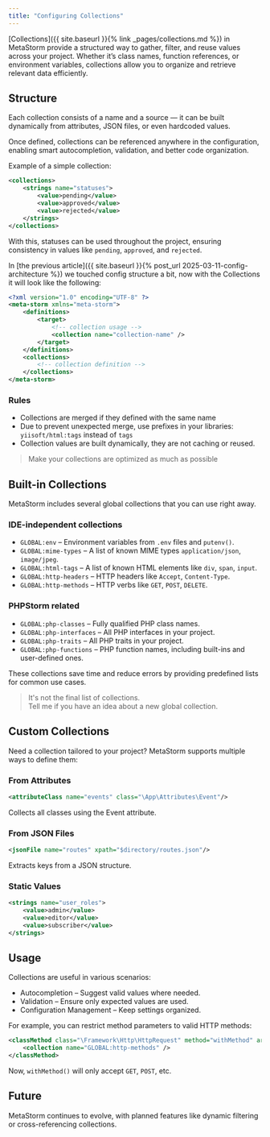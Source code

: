 ```yaml
---
title: "Configuring Collections"
---
```


[Collections]({{ site.baseurl }}{% link _pages/collections.md %}) in MetaStorm provide a structured way to gather, filter, and reuse values across your project. 
Whether it’s class names, function references, or environment variables, collections allow you to organize and retrieve relevant data efficiently.

## Structure

Each collection consists of a name and a source — it can be built dynamically from attributes, JSON files, or even hardcoded values.

Once defined, collections can be referenced anywhere in the configuration, enabling smart autocompletion, validation, and better code organization.

Example of a simple collection:

```xml
<collections>
    <strings name="statuses">
        <value>pending</value>
        <value>approved</value>
        <value>rejected</value>
    </strings>
</collections>
```

With this, statuses can be used throughout the project, ensuring consistency in values like `pending`, `approved`, and `rejected`.

In [the previous article]({{ site.baseurl }}{% post_url 2025-03-11-config-architecture %}) 
we touched config structure a bit, now with the Collections it will look like the following:

```xml
<?xml version="1.0" encoding="UTF-8" ?>
<meta-storm xmlns="meta-storm">
    <definitions>
        <target>
            <!-- collection usage -->
            <collection name="collection-name" />  
        </target>
    </definitions>
    <collections>
        <!-- collection definition -->
    </collections>
</meta-storm>
```

### Rules

- Collections are merged if they defined with the same name
- Due to prevent unexpected merge, use prefixes in your libraries: `yiisoft/html:tags` instead of `tags`
- Collection values are built dynamically, they are not caching or reused. 


> Make your collections are optimized as much as possible


## Built-in Collections

MetaStorm includes several global collections that you can use right away.

### IDE-independent collections
- `GLOBAL:env` – Environment variables from `.env` files and `putenv()`.
- `GLOBAL:mime-types` – A list of known MIME types `application/json`, `image/jpeg`.
- `GLOBAL:html-tags` – A list of known HTML elements like `div`, `span`, `input`.
- `GLOBAL:http-headers` – HTTP headers like `Accept`, `Content-Type`.
- `GLOBAL:http-methods` – HTTP verbs like `GET`, `POST`, `DELETE`.

### PHPStorm related

- `GLOBAL:php-classes` – Fully qualified PHP class names.
- `GLOBAL:php-interfaces` – All PHP interfaces in your project.
- `GLOBAL:php-traits` – All PHP traits in your project.
- `GLOBAL:php-functions` – PHP function names, including built-ins and user-defined ones.

These collections save time and reduce errors by providing predefined lists for common use cases.

> It's not the final list of collections. <br>
> Tell me if you have an idea about a new global collection.

## Custom Collections

Need a collection tailored to your project? 
MetaStorm supports multiple ways to define them:

### From Attributes

```xml
<attributeClass name="events" class="\App\Attributes\Event"/>
```
Collects all classes using the Event attribute.

### From JSON Files

```xml
<jsonFile name="routes" xpath="$directory/routes.json"/>
```

Extracts keys from a JSON structure.

### Static Values

```xml
<strings name="user_roles">
    <value>admin</value>
    <value>editor</value>
    <value>subscriber</value>
</strings>
```

## Usage

Collections are useful in various scenarios:

- Autocompletion – Suggest valid values where needed.
- Validation – Ensure only expected values are used.
- Configuration Management – Keep settings organized.

For example, you can restrict method parameters to valid HTTP methods:

```xml
<classMethod class="\Framework\Http\HttpRequest" method="withMethod" argument="0">
    <collection name="GLOBAL:http-methods" />
</classMethod>
```

Now, `withMethod()` will only accept `GET`, `POST`, etc.

## Future

MetaStorm continues to evolve, with planned features like dynamic filtering or cross-referencing collections.

